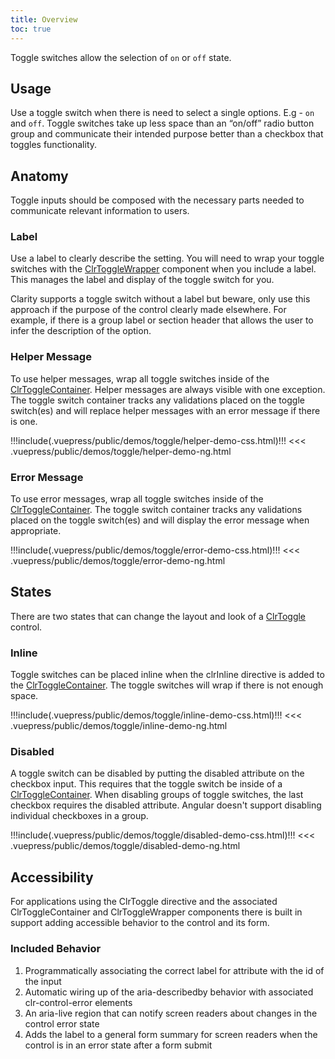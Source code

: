 ```yaml
---
title: Overview
toc: true
---
```


Toggle switches allow the selection of `on` or `off` state.

## Usage

Use a toggle switch when there is need to select a single options. E.g - `on` and `off`.
Toggle switches take up less space than an “on/off” radio button group and communicate their intended purpose better than a checkbox that toggles functionality.

## Anatomy

Toggle inputs should be composed with the necessary parts needed to communicate relevant information to users.

### Label

Use a label to clearly describe the setting. You will need to wrap your toggle switches with the [ClrToggleWrapper](/angular-components/toggle/api/#clrtogglewrapper) component when you include a label. This manages the label and display of the toggle switch for you.

Clarity supports a toggle switch without a label but beware, only use this approach if the purpose of the control clearly made elsewhere. For example, if there is a group label or section header that allows the user to infer the description of the option.

### Helper Message

To use helper messages, wrap all toggle switches inside of the [ClrToggleContainer](/angular-components/toggle/api/#clrtogglecontainer). Helper messages are always visible with one exception. The toggle switch container tracks any validations placed on the toggle switch(es) and will replace helper messages with an error message if there is one.

<doc-demo>
!!!include(.vuepress/public/demos/toggle/helper-demo-css.html)!!!
</doc-demo>

<doc-code>
<<< .vuepress/public/demos/toggle/helper-demo-ng.html
</doc-code>

### Error Message

To use error messages, wrap all toggle switches inside of the [ClrToggleContainer](/angular-components/toggle/api/#clrtogglecontainer). The toggle switch container tracks any validations placed on the toggle switch(es) and will display the error message when appropriate.

<doc-demo>
!!!include(.vuepress/public/demos/toggle/error-demo-css.html)!!!
</doc-demo>

<doc-code>
<<< .vuepress/public/demos/toggle/error-demo-ng.html
</doc-code>

## States

There are two states that can change the layout and look of a [ClrToggle](/angular-components/toggle/api/#clrtoggle) control.

### Inline

Toggle switches can be placed inline when the clrInline directive is added to the [ClrToggleContainer](/angular-components/toggle/api/#clrtogglecontainer). The toggle switches will wrap if there is not enough space.

<doc-demo>
!!!include(.vuepress/public/demos/toggle/inline-demo-css.html)!!!
</doc-demo>

<doc-code>
<<< .vuepress/public/demos/toggle/inline-demo-ng.html
</doc-code>

### Disabled

A toggle switch can be disabled by putting the disabled attribute on the checkbox input. This requires that the toggle switch be inside of a [ClrToggleContainer](/angular-components/toggle/api/#clrtogglecontainer). When disabling groups of toggle switches, the last checkbox requires the disabled attribute. Angular doesn't support disabling individual checkboxes in a group.

<doc-demo>
!!!include(.vuepress/public/demos/toggle/disabled-demo-css.html)!!!
</doc-demo>

<doc-code>
<<< .vuepress/public/demos/toggle/disabled-demo-ng.html
</doc-code>

## Accessibility

For applications using the ClrToggle directive and the associated ClrToggleContainer and ClrToggleWrapper components there is built in support adding accessible behavior to the control and its form.

### Included Behavior

1. Programmatically associating the correct label for attribute with the id of the input
1. Automatic wiring up of the aria-describedby behavior with associated clr-control-error elements
1. An aria-live region that can notify screen readers about changes in the control error state
1. Adds the label to a general form summary for screen readers when the control is in an error state after a form submit
